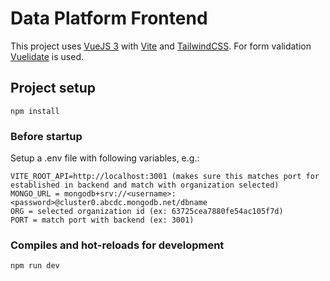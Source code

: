 # Data Platform Frontend

This project uses [VueJS 3](https://vuejs.org/) with [Vite](https://vitejs.dev/) and [TailwindCSS](https://tailwindcss.com/).
For form validation [Vuelidate](https://vuelidate-next.netlify.app/) is used.
## Project setup
```
npm install
```

### Before startup 
Setup a .env file with following variables, e.g.:

```
VITE_ROOT_API=http://localhost:3001 (makes sure this matches port for established in backend and match with organization selected)
MONGO_URL = mongodb+srv://<username>:<password>@cluster0.abcdc.mongodb.net/dbname
ORG = selected organization id (ex: 63725cea7880fe54ac105f7d)
PORT = match port with backend (ex: 3001)
```
### Compiles and hot-reloads for development
```
npm run dev
```
